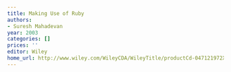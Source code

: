 ```yaml
---
title: Making Use of Ruby
authors:
- Suresh Mahadevan
year: 2003
categories: []
prices: ''
editor: Wiley
home_url: http://www.wiley.com/WileyCDA/WileyTitle/productCd-047121972X.html
---
```

